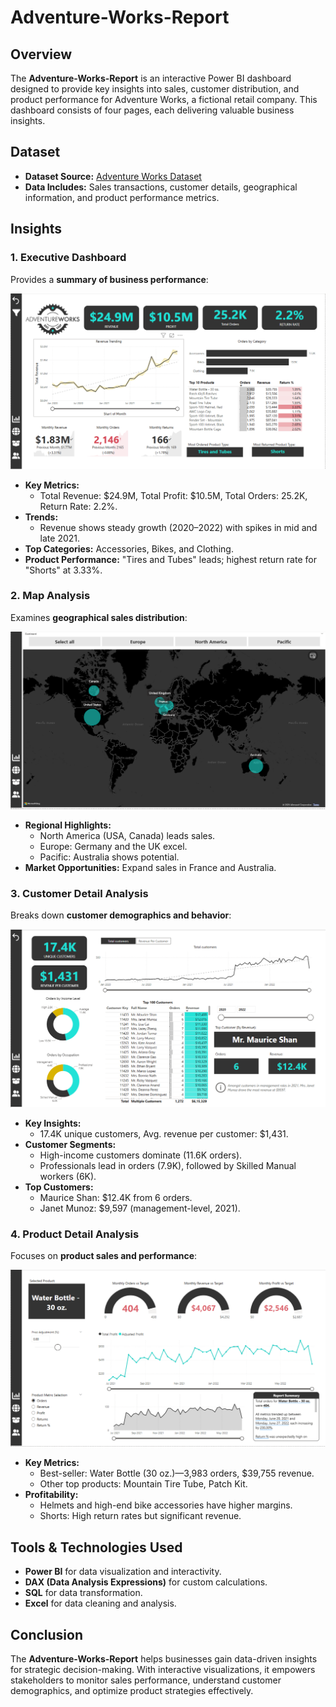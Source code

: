 # Adventure-Works-Report

## Overview
The **Adventure-Works-Report** is an interactive Power BI dashboard designed to provide key insights into sales, customer distribution, and product performance for Adventure Works, a fictional retail company. This dashboard consists of four pages, each delivering valuable business insights.

## Dataset
- **Dataset Source:** [Adventure Works Dataset](https://www.kaggle.com/datasets/harrimansaragih/adventureworks)
- **Data Includes:** Sales transactions, customer details, geographical information, and product performance metrics.

## Insights

### 1. Executive Dashboard
Provides a **summary of business performance**:

![Executive Dashboard](https://github.com/md-danish-ansari/Adventure-Works-Report/blob/main/Exec%20Dashboard.png)

- **Key Metrics:**
  - Total Revenue: $24.9M, Total Profit: $10.5M, Total Orders: 25.2K, Return Rate: 2.2%.
- **Trends:**
  - Revenue shows steady growth (2020–2022) with spikes in mid and late 2021.
- **Top Categories:** Accessories, Bikes, and Clothing.
- **Product Performance:** "Tires and Tubes" leads; highest return rate for "Shorts" at 3.33%.

### 2. Map Analysis
Examines **geographical sales distribution**:

![Map Analysis](https://github.com/md-danish-ansari/Adventure-Works-Report/blob/main/Map.png)

- **Regional Highlights:**
  - North America (USA, Canada) leads sales.
  - Europe: Germany and the UK excel.
  - Pacific: Australia shows potential.
- **Market Opportunities:** Expand sales in France and Australia.

### 3. Customer Detail Analysis
Breaks down **customer demographics and behavior**:

![Customer Detail Analysis](https://github.com/md-danish-ansari/Adventure-Works-Report/blob/main/Customer%20Detail.png)

- **Key Insights:**
  - 17.4K unique customers, Avg. revenue per customer: $1,431.
- **Customer Segments:**
  - High-income customers dominate (11.6K orders).
  - Professionals lead in orders (7.9K), followed by Skilled Manual workers (6K).
- **Top Customers:**
  - Maurice Shan: $12.4K from 6 orders.
  - Janet Munoz: $9,597 (management-level, 2021).

### 4. Product Detail Analysis
Focuses on **product sales and performance**:

![Product Detail Analysis](https://github.com/md-danish-ansari/Adventure-Works-Report/blob/main/Product%20Detail.png)

- **Key Metrics:**
  - Best-seller: Water Bottle (30 oz.)—3,983 orders, $39,755 revenue.
  - Other top products: Mountain Tire Tube, Patch Kit.
- **Profitability:**
  - Helmets and high-end bike accessories have higher margins.
  - Shorts: High return rates but significant revenue.

## Tools & Technologies Used
- **Power BI** for data visualization and interactivity.
- **DAX (Data Analysis Expressions)** for custom calculations.
- **SQL** for data transformation.
- **Excel** for data cleaning and analysis.

## Conclusion
The **Adventure-Works-Report** helps businesses gain data-driven insights for strategic decision-making. With interactive visualizations, it empowers stakeholders to monitor sales performance, understand customer demographics, and optimize product strategies effectively.

